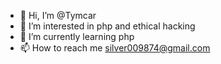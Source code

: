 - 👋 Hi, I’m @Tymcar
- 👀 I’m interested in php and ethical hacking
- 🌱 I’m currently learning php
- 📫 How to reach me silver009874@gmail.com

<!---
Tymcar/Tymcar is a ✨ special ✨ repository because its `README.md` (this file) appears on your GitHub profile.
You can click the Preview link to take a look at your changes.
--->
